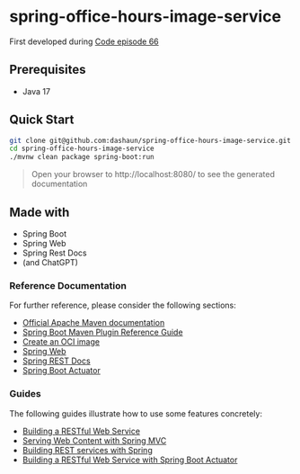# spring-office-hours-image-service

First developed during [Code episode 66](https://tanzu.vmware.com/developer/tv/code/0066/)

## Prerequisites

- Java 17

## Quick Start

```bash
git clone git@github.com:dashaun/spring-office-hours-image-service.git
cd spring-office-hours-image-service
./mvnw clean package spring-boot:run
```
> Open your browser to http://localhost:8080/ to see the generated documentation

## Made with

- Spring Boot
- Spring Web
- Spring Rest Docs
- (and ChatGPT)

### Reference Documentation
For further reference, please consider the following sections:

* [Official Apache Maven documentation](https://maven.apache.org/guides/index.html)
* [Spring Boot Maven Plugin Reference Guide](https://docs.spring.io/spring-boot/docs/3.1.2/maven-plugin/reference/html/)
* [Create an OCI image](https://docs.spring.io/spring-boot/docs/3.1.2/maven-plugin/reference/html/#build-image)
* [Spring Web](https://docs.spring.io/spring-boot/docs/3.1.2/reference/htmlsingle/#web)
* [Spring REST Docs](https://docs.spring.io/spring-restdocs/docs/current/reference/html5/)
* [Spring Boot Actuator](https://docs.spring.io/spring-boot/docs/3.1.2/reference/htmlsingle/#actuator)

### Guides
The following guides illustrate how to use some features concretely:

* [Building a RESTful Web Service](https://spring.io/guides/gs/rest-service/)
* [Serving Web Content with Spring MVC](https://spring.io/guides/gs/serving-web-content/)
* [Building REST services with Spring](https://spring.io/guides/tutorials/rest/)
* [Building a RESTful Web Service with Spring Boot Actuator](https://spring.io/guides/gs/actuator-service/)
